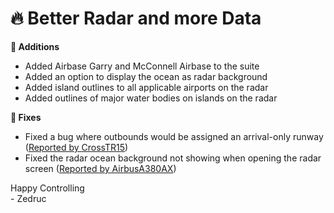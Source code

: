 <div id="changelog"></div>

# 🔥 Better Radar and more Data

**🌱 Additions**  

* Added Airbase Garry and McConnell Airbase to the suite
* Added an option to display the ocean as radar background
* Added island outlines to all applicable airports on the radar
* Added outlines of major water bodies on islands on the radar

**🔧 Fixes**
* Fixed a bug where outbounds would be assigned an arrival-only runway ([Reported by CrossTR15](https://github.com/Zedruc/ATC24-Suite-Feedback/issues/39))
* Fixed the radar ocean background not showing when opening the radar screen ([Reported by AirbusA380AX](https://github.com/Zedruc/ATC24-Suite-Feedback/issues/43))

Happy Controlling  
\- Zedruc
